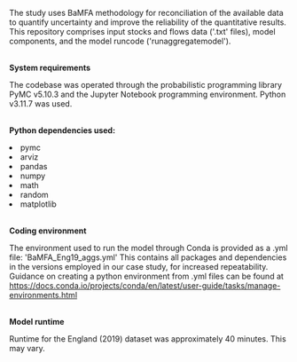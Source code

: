 The study uses BaMFA methodology for reconciliation of the available data to quantify uncertainty and improve the reliability of the quantitative results.
This repository comprises input stocks and flows data ('.txt' files), model components, and the model runcode ('runaggregatemodel').
<br>
<br>

**System requirements**

The codebase was operated through the probabilistic programming library PyMC v5.10.3 and the Jupyter Notebook programming environment.
Python v3.11.7 was used.
<br>
<br>

**Python dependencies used:**

<li>pymc
<li>arviz
<li>pandas
<li>numpy
<li>math
<li>random
<li>matplotlib
<br>
<br>

**Coding environment**

The environment used to run the model through Conda is provided as a .yml file: 'BaMFA_Eng19_aggs.yml'
This contains all packages and dependencies in the versions employed in our case study, for increased repeatability.
<br>
Guidance on creating a python environment from .yml files can be found at https://docs.conda.io/projects/conda/en/latest/user-guide/tasks/manage-environments.html
<br>
<br>

**Model runtime**

Runtime for the England (2019) dataset was approximately 40 minutes. This may vary. 

